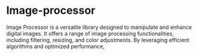 # Image-processor
Image Processor  is a versatile library designed to manipulate and enhance digital images. It offers a range of image processing functionalities, including filtering, resizing, and color adjustments. By leveraging efficient algorithms and optimized performance,
